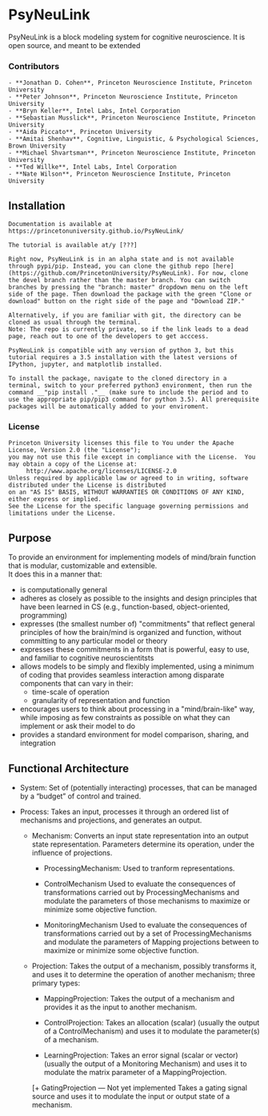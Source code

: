 # PsyNeuLink

PsyNeuLink is a block modeling system for cognitive neuroscience.
It is open source, and meant to be extended

### Contributors
    - **Jonathan D. Cohen**, Princeton Neuroscience Institute, Princeton University
    - **Peter Johnson**, Princeton Neuroscience Institute, Princeton University
    - **Bryn Keller**, Intel Labs, Intel Corporation
    - **Sebastian Musslick**, Princeton Neuroscience Institute, Princeton University
    - **Aida Piccato**, Princeton University
    - **Amitai Shenhav**, Cognitive, Linguistic, & Psychological Sciences, Brown University
    - **Michael Shvartsman**, Princeton Neuroscience Institute, Princeton University
    - **Ted Willke**, Intel Labs, Intel Corporation
    - **Nate Wilson**, Princeton Neuroscience Institute, Princeton University 

## Installation

    Documentation is available at https://princetonuniversity.github.io/PsyNeuLink/

    The tutorial is available at/y [???] 

    Right now, PsyNeuLink is in an alpha state and is not available through pypi/pip. Instead, you can clone the github repo [here](https://github.com/PrincetonUniversity/PsyNeuLink). For now, clone the devel branch rather than the master branch. You can switch branches by pressing the "branch: master" dropdown menu on the left side of the page. Then download the package with the green "Clone or download" button on the right side of the page and "Download ZIP."

    Alternatively, if you are familiar with git, the directory can be cloned as usual through the terminal.
    Note: The repo is currently private, so if the link leads to a dead page, reach out to one of the developers to get acccess.

    PsyNeuLink is compatible with any version of python 3, but this tutorial requires a 3.5 installation with the latest versions of IPython, jupyter, and matplotlib installed.

    To install the package, navigate to the cloned directory in a terminal, switch to your preferred python3 environment, then run the command __"pip install ."__ (make sure to include the period and to use the appropriate pip/pip3 command for python 3.5). All prerequisite packages will be automatically added to your enviroment.

### License

    Princeton University licenses this file to You under the Apache License, Version 2.0 (the "License");
    you may not use this file except in compliance with the License.  You may obtain a copy of the License at:
         http://www.apache.org/licenses/LICENSE-2.0
    Unless required by applicable law or agreed to in writing, software distributed under the License is distributed
    on an "AS IS" BASIS, WITHOUT WARRANTIES OR CONDITIONS OF ANY KIND, either express or implied.
    See the License for the specific language governing permissions and limitations under the License.

## Purpose

To provide an environment for implementing models of mind/brain function that is modular, customizable and extensible.  
It does this in a manner that:

- is computationally general
- adheres as closely as possible to the insights and design principles that have been learned in CS
    (e.g., function-based, object-oriented, programming)
- expresses (the smallest number of) "commitments" that reflect general principles of how
    the brain/mind is organized and function, without committing to any particular model or theory
- expresses these commitments in a form that is powerful, easy to use, and familiar to cognitive neuroscientitsts
- allows models to be simply and flexibly implemented, using a minimum of coding that provides 
     seamless interaction among disparate components that can vary in their:
     + time-scale of operation
     + granularity of representation and function
- encourages users to think about processing in a "mind/brain-like" way,
     while imposing as few constraints as possible on what they can implement or ask their model to do
- provides a standard environment for model comparison, sharing, and integration  

## Functional Architecture

- System:
     Set of (potentially interacting) processes, that can be managed by a “budget” of control and trained.

 - Process: 
     Takes an input, processes it through an ordered list of mechanisms and projections, and generates an output.

     - Mechanism: 
         Converts an input state representation into an output state representation.
         Parameters determine its operation, under the influence of projections.
         
         + ProcessingMechanism:
              Used to tranform representations.              
         
         + ControlMechanism
              Used to evaluate the consequences of transformations carried out by ProcessingMechanisms
              and modulate the parameters of those mechanisms to maximize or minimize some objective function.
         
         + MonitoringMechanism
              Used to evaluate the consequences of transformations carried out by a set of ProcessingMechanisms
              and modulate the parameters of Mapping projections between to maximize or minimize some objective function.

     - Projection: 
         Takes the output of a mechanism, possibly transforms it, and uses it to
         determine the operation of another mechanism;  three primary types:

         + MappingProjection:
             Takes the output of a mechanism and provides it as the input to another mechanism.

         + ControlProjection:
             Takes an allocation (scalar) (usually the output of a ControlMechanism) 
             and uses it to modulate the parameter(s) of a mechanism.

         + LearningProjection:
             Takes an error signal (scalar or vector) (usually the output of a Monitoring Mechanism) 
             and uses it to modulate the matrix parameter of a MappingProjection.
             
         [+ GatingProjection — Not yet implemented
             Takes a gating signal source and uses it to modulate the input or output state of a mechanism.
